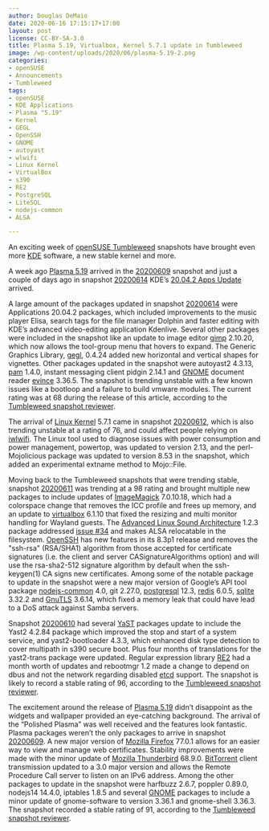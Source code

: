 ```yaml
---
author: Douglas DeMaio
date: 2020-06-16 17:15:17+17:00
layout: post
license: CC-BY-SA-3.0
title: Plasma 5.19, Virtualbox, Kernel 5.7.1 update in Tumbleweed 
image: /wp-content/uploads/2020/06/plasma-5.19-2.png
categories:
- openSUSE
- Announcements
- Tumbleweed
tags:
- openSUSE
- KDE Applications
- Plasma "5.19"
- Kernel
- GEGL
- OpenSSH
- GNOME
- autoyast
- wlwifi
- Linux Kernel
- VirtualBox
- s390
- RE2
- PostgreSQL
- LiteSQL
- nodejs-common
- ALSA

---
```


An exciting week of [openSUSE Tumbleweed](https://software.opensuse.org/distributions/tumbleweed) snapshots have brought even more [KDE](https://kde.org) software, a new stable kernel and more.

A week ago [Plasma 5.19](https://kde.org/announcements/plasma-5.19.0) arrived in the [20200609](https://lists.opensuse.org/opensuse-factory/2020-06/msg00119.html) snapshot and just a couple of days ago in snapshot [20200614](https://lists.opensuse.org/opensuse-factory/2020-06/msg00179.html) KDE’s [20.04.2 Apps Update](https://kde.org/announcements/releases/2020-04-apps-update/) arrived.

A large amount of the packages updated in snapshot [20200614](https://lists.opensuse.org/opensuse-factory/2020-06/msg00179.html) were Applications 20.04.2 packages, which included improvements to the music player Elisa, search tags for the file manager Dolphin and faster editing with KDE’s advanced video-editing application Kdenlive. Several other packages were included in the snapshot like an update to image editor [gimp](https://www.gimp.org/) 2.10.20, which now allows the tool-group menu that hovers to expand. The Generic Graphics Library, [gegl](http://gegl.org/), 0.4.24 added new horizontal and vertical shapes for vignettes. Other packages updated in the snapshot were autoyast2 4.3.13, [pam](https://github.com/linux-pam/linux-pam) 1.4.0, instant messaging client pidgin 2.14.1 and [GNOME](https://www.gnome.org/) document reader [evince](https://wiki.gnome.org/Apps/Evince) 3.36.5. The snapshot is trending unstable with a few known issues like a bootloop and a failure to build vmware modules. The current rating was at 68 during the release of this article, according to the [Tumbleweed snapshot reviewer](https://review.tumbleweed.boombatower.com/). 

The arrival of [Linux Kernel](https://www.kernel.org/) 5.7.1 came in snapshot [20200612](https://lists.opensuse.org/opensuse-factory/2020-06/msg00154.html), which is also trending unstable at a rating of 76, and could affect people relying on [iwlwifi](https://wireless.wiki.kernel.org/en/users/drivers/iwlwifi). The Linux tool used to diagnose issues with power consumption and power management, powertop, was updated to version 2.13, and the perl-Mojolicious package was updated to version 8.53 in the snapshot, which added an experimental extname method to Mojo::File.

Moving back to the Tumbleweed snapshots that were trending stable, snapshot [20200611](https://lists.opensuse.org/opensuse-factory/2020-06/msg00147.html) was trending at a 98 rating and brought multiple new packages to include updates of [ImageMagick](https://imagemagick.org/index.php) 7.0.10.18, which had a colorspace change that removes the ICC profile and frees up memory, and an update to [virtualbox](https://www.virtualbox.org/) 6.1.10 that fixed the resizing and multi monitor handling for Wayland guests. The [Advanced Linux Sound Architecture](https://en.wikipedia.org/wiki/Advanced_Linux_Sound_Architecture) 1.2.3 package addressed [issue #34](https://github.com/alsa-project/alsa-lib/issues/34#issuecomment-643637179) and makes ALSA relocatable in the filesystem. [OpenSSH](https://www.openssh.com/) has new features in its 8.3p1 release and removes the "ssh-rsa" (RSA/SHA1) algorithm from those accepted for certificate signatures (i.e. the client and server CASignatureAlgorithms option) and will use the rsa-sha2-512 signature algorithm by default when the ssh-keygen(1) CA signs new certificates. Among some of the notable package to update in the snapshot were a new major version of Google’s API tool package [nodejs-common](https://github.com/googleapis/nodejs-common) 4.0, git 2.27.0, [postgresql](https://www.postgresql.org/) 12.3, [redis](https://redis.io/) 6.0.5, [sqlite](https://www.sqlite.org/index.html) 3.32.2 and [GnuTLS](https://www.gnutls.org/) 3.6.14, which fixed a memory leak that could have lead to a DoS attack against Samba servers.

Snapshot [20200610](https://lists.opensuse.org/opensuse-factory/2020-06/msg00139.html) had several [YaST](https://yast.opensuse.org/blog) packages update to include the Yast2 4.2.84 package which improved the stop and start of a system service, and yast2-bootloader 4.3.3, which enhanced disk type detection to cover multipath in s390 secure boot. Plus four months of translations for the yast2-trans package were updated. Regular expression library [RE2](https://github.com/google/re2) had a month worth of updates and rebootmgr 1.2 made a change to depend on dbus and not the network regarding disabled [etcd](https://etcd.io/) support. The snapshot is likely to record a stable rating of 96, according to the [Tumbleweed snapshot reviewer](https://review.tumbleweed.boombatower.com/). 

The excitement around the release of [Plasma 5.19](https://kde.org/announcements/plasma-5.19.0) didn’t disappoint as the widgets and wallpaper provided an eye-catching background. The arrival of the “Polished Plasma” was well received and the features look fantastic. Plasma packages weren’t the only packages to arrive in snapshot [20200609](https://lists.opensuse.org/opensuse-factory/2020-06/msg00119.html). A new major version of [Mozilla Firefox](https://www.mozilla.org/en-US/firefox/new/) 77.0.1 allows for an easier way to view and manage web certificates. Stability improvements were made with the minor update of [Mozilla Thunderbird](https://www.thunderbird.net/en-US/) 68.9.0. [BitTorrent](https://www.bittorrent.com/) client transmission updated to a 3.0 major version and allows the Remote Procedure Call server to listen on an IPv6 address. Among the other packages to update in the snapshot were harfbuzz 2.6.7, poppler 0.89.0, nodejs14 14.4.0, iptables 1.8.5 and several [GNOME](https://www.gnome.org/) packages to include a minor update of gnome-software to version 3.36.1 and gnome-shell 3.36.3. The snapshot recorded a stable rating of 91, according to the [Tumbleweed snapshot reviewer](https://review.tumbleweed.boombatower.com/). 
